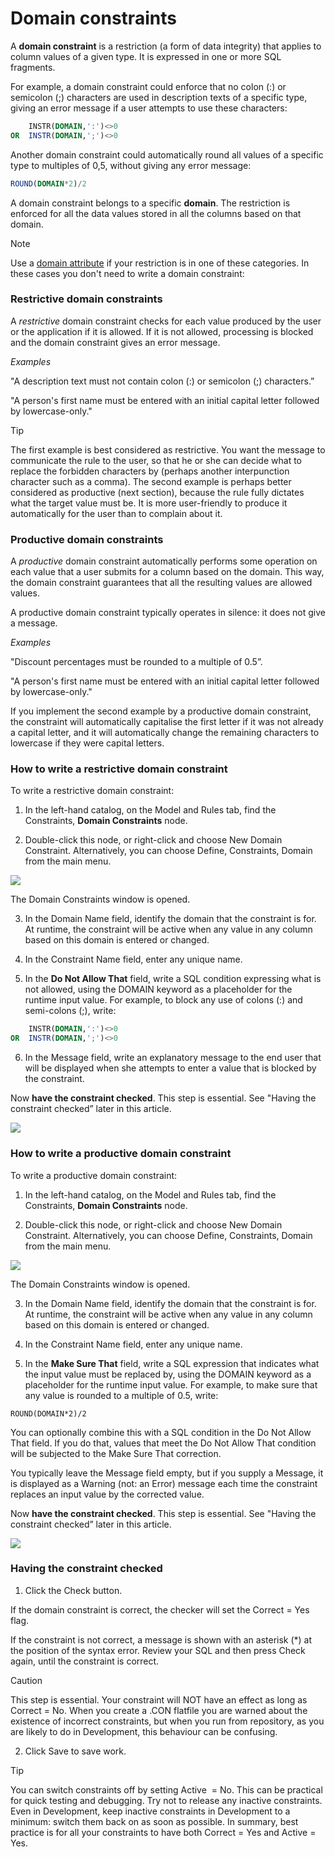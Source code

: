 # Domain constraints

A **domain constraint** is a restriction (a form of data integrity) that applies to column values of a given type. It is expressed in one or more SQL fragments.

For example, a domain constraint could enforce that no colon (:) or semicolon (;) characters are used in description texts of a specific type, giving an error message if a user attempts to use these characters:

```sql
    INSTR(DOMAIN,':')<>0
OR  INSTR(DOMAIN,';')<>0
```

Another domain constraint could automatically round all values of a specific type to multiples of 0,5, without giving any error message:

```sql
ROUND(DOMAIN*2)/2
```

A domain constraint belongs to a specific **domain**. The restriction is enforced for all the data values stored in all the columns based on that domain.

> [!NOTE]
> Use a [domain attribute](/docs/Modeller%20and%20Rules%20Engine/Domains) if your restriction is in one of these categories. In these cases you don't need to write a domain constraint:

### Restrictive domain constraints

A *restrictive* domain constraint checks for each value produced by the user or the application if it is allowed. If it is not allowed, processing is blocked and the domain constraint gives an error message.

*Examples*

"A description text must not contain colon (:) or semicolon (;) characters.”

"A person's first name must be entered with an initial capital letter followed by lowercase-only."

> [!TIP]
> The first example is best considered as restrictive. You want the message to communicate the rule to the user, so that he or she can decide what to replace the forbidden characters by (perhaps another interpunction character such as a comma).
> The second example is perhaps better considered as productive (next section), because the rule fully dictates what the target value must be. It is more user-friendly to produce it automatically for the user than to complain about it.

### Productive domain constraints

A *productive* domain constraint automatically performs some operation on each value that a user submits for a column based on the domain. This way, the domain constraint guarantees that all the resulting values are allowed values.

A productive domain constraint typically operates in silence: it does not give a message.

*Examples*

"Discount percentages must be rounded to a multiple of 0.5”.

"A person's first name must be entered with an initial capital letter followed by lowercase-only."

If you implement the second example by a productive domain constraint, the constraint will automatically capitalise the first letter if it was not already a capital letter, and it will automatically change the remaining characters to lowercase if they were capital letters.

### How to write a restrictive domain constraint

To write a restrictive domain constraint:

1. In the left-hand catalog, on the Model and Rules tab, find the Constraints, **Domain Constraints** node.

2. Double-click this node, or right-click and choose New Domain Constraint. Alternatively, you can choose Define, Constraints, Domain from the main menu.

![](/api/Modeller%20and%20Rules%20Engine/Constraints/assets/adfd1d89-870d-465c-becb-1d414490bc35.png)

The Domain Constraints window is opened.

3. In the Domain Name field, identify the domain that the constraint is for. At runtime, the constraint will be active when any value in any column based on this domain is entered or changed.

4. In the Constraint Name field, enter any unique name.

5. In the **Do Not Allow That** field, write a SQL condition expressing what is not allowed, using the DOMAIN keyword as a placeholder for the runtime input value. For example, to block any use of colons (:) and semi-colons (;), write:

```sql
    INSTR(DOMAIN,':')<>0
OR  INSTR(DOMAIN,';')<>0
```

6. In the Message field, write an explanatory message to the end user that will be displayed when she attempts to enter a value that is blocked by the constraint.

Now **have the constraint checked**. This step is essential. See "Having the constraint checked” later in this article.

![](/api/Modeller%20and%20Rules%20Engine/Constraints/assets/67fe35fa-5036-445b-a7e6-cc9bd230d30a.png)

### How to write a productive domain constraint

To write a productive domain constraint:

1. In the left-hand catalog, on the Model and Rules tab, find the Constraints, **Domain Constraints** node.

2. Double-click this node, or right-click and choose New Domain Constraint. Alternatively, you can choose Define, Constraints, Domain from the main menu.

![](/api/Modeller%20and%20Rules%20Engine/Constraints/assets/adfd1d89-870d-465c-becb-1d414490bc35.png)

The Domain Constraints window is opened.

3. In the Domain Name field, identify the domain that the constraint is for. At runtime, the constraint will be active when any value in any column based on this domain is entered or changed.

4. In the Constraint Name field, enter any unique name.

5. In the **Make Sure That** field, write a SQL expression that indicates what the input value must be replaced by, using the DOMAIN keyword as a placeholder for the runtime input value. For example, to make sure that any value is rounded to a multiple of 0.5, write:

```
ROUND(DOMAIN*2)/2
```

You can optionally combine this with a SQL condition in the Do Not Allow That field. If you do that, values that meet the Do Not Allow That condition will be subjected to the Make Sure That correction.

You typically leave the Message field empty, but if you supply a Message, it is displayed as a Warning (not: an Error) message each time the constraint replaces an input value by the corrected value.

Now **have the constraint checked**. This step is essential. See "Having the constraint checked” later in this article.

![](/api/Modeller%20and%20Rules%20Engine/Constraints/assets/06bc9124-2caf-4975-88d7-cd000cd4dab2.png)

### Having the constraint checked

1. Click the Check button.

If the domain constraint is correct, the checker will set the Correct = Yes flag.

If the constraint is not correct, a message is shown with an asterisk (*) at the position of the syntax error. Review your SQL and then press Check again, until the constraint is correct.

> [!CAUTION]
> This step is essential. Your constraint will NOT have an effect as long as Correct = No. When you create a .CON flatfile you are warned about the existence of incorrect constraints, but when you run from repository, as you are likely to do in Development, this behaviour can be confusing.

2. Click Save to save work.

> [!TIP]
> You can switch constraints off by setting Active  = No. This can be practical for quick testing and debugging. Try not to release any inactive constraints. Even in Development, keep inactive constraints in Development to a minimum: switch them back on as soon as possible.
> In summary, best practice is for all your constraints to have both Correct = Yes and Active = Yes.